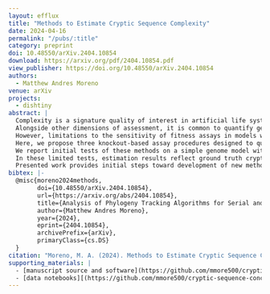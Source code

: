 ```yaml
---
layout: efflux
title: "Methods to Estimate Cryptic Sequence Complexity"
date: 2024-04-16
permalink: "/pubs/:title"
category: preprint
doi: 10.48550/arXiv.2404.10854
download: https://arxiv.org/pdf/2404.10854.pdf
view_publisher: https://doi.org/10.48550/arXiv.2404.10854
authors:
  - Matthew Andres Moreno
venue: arXiv
projects:
  - dishtiny
abstract: |
  Complexity is a signature quality of interest in artificial life systems.
  Alongside other dimensions of assessment, it is common to quantify genome sites that contribute to fitness as a complexity measure.
  However, limitations to the sensitivity of fitness assays in models with implicit replication criteria involving rich biotic interactions introduce the possibility of difficult-to-detect "cryptic" adaptive sites, which contribute small fitness effects below the threshold of individual detectability or involve epistatic redundancies.
  Here, we propose three knockout-based assay procedures designed to quantify cryptic adaptive sites within digital genomes.
  We report initial tests of these methods on a simple genome model with explicitly configured site fitness effects.
  In these limited tests, estimation results reflect ground truth cryptic sequence complexities well.
  Presented work provides initial steps toward development of new methods and software tools that improve the resolution, rigor, and tractability of complexity analyses across alife systems, particularly those requiring expensive in situ assessments of organism fitness. 
bibtex: |-
  @misc{moreno2024methods,
        doi={10.48550/arXiv.2404.10854},
        url={https://arxiv.org/abs/2404.10854},
        title={Analysis of Phylogeny Tracking Algorithms for Serial and Multiprocess Applications},
        author={Matthew Andres Moreno},
        year={2024},
        eprint={2404.10854},
        archivePrefix={arXiv},
        primaryClass={cs.DS}
  }
citation: "Moreno, M. A. (2024). Methods to Estimate Cryptic Sequence Complexity. arXiv preprint arXiv:2404.10854."
supporting_materials: |
  - [manuscript source and software](https://github.com/mmore500/cryptic-sequence-concept/tree/v0.2.0) [via GitHub <i class="icon-github-1"></i>](https://github.com/)
  - [data notebooks][(https://github.com/mmore500/cryptic-sequence-concept](https://github.com/mmore500/cryptic-sequence-concept/tree/dfaed0ced3e088ae32c1cee96a9381e6a182a65e)) [via GitHub <i class="icon-github-1"></i>](https://github.com/)
---
```

